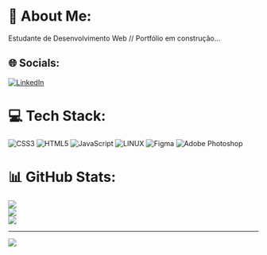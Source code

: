# 💫 About Me:
Estudante de Desenvolvimento Web // Portfólio em construção...

## 🌐 Socials:
[![LinkedIn](https://img.shields.io/badge/LinkedIn-%230077B5.svg?logo=linkedin&logoColor=white)](https://linkedin.com/in/https://www.linkedin.com/in/maxwell-venicio-80a7a813a/) 

# 💻 Tech Stack:
![CSS3](https://img.shields.io/badge/css3-%231572B6.svg?style=flat&logo=css3&logoColor=white) ![HTML5](https://img.shields.io/badge/html5-%23E34F26.svg?style=flat&logo=html5&logoColor=white) ![JavaScript](https://img.shields.io/badge/javascript-%23323330.svg?style=flat&logo=javascript&logoColor=%23F7DF1E) ![LINUX](https://img.shields.io/badge/Linux-FCC624?style=flat&logo=linux&logoColor=black) 	![Figma](https://img.shields.io/badge/figma-%23F24E1E.svg?style=flat&logo=figma&logoColor=white) ![Adobe Photoshop](https://img.shields.io/badge/adobephotoshop-%2331A8FF.svg?style=flat&logo=adobephotoshop&logoColor=white)
# 📊 GitHub Stats:
![](https://github-readme-stats.vercel.app/api?username=maxwellvenicio&theme=dracula&hide_border=false&include_all_commits=false&count_private=false)<br/>
![](https://github-readme-streak-stats.herokuapp.com/?user=maxwellvenicio&theme=dracula&hide_border=false)<br/>
![](https://github-readme-stats.vercel.app/api/top-langs/?username=maxwellvenicio&theme=dracula&hide_border=false&include_all_commits=false&count_private=false&layout=compact)

---
[![](https://visitcount.itsvg.in/api?id=maxwellvenicio&icon=0&color=0)](https://visitcount.itsvg.in)

<!-- Proudly created with GPRM ( https://gprm.itsvg.in ) -->
